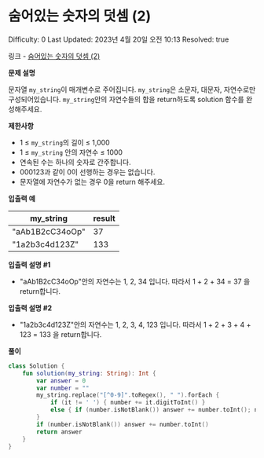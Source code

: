 # 숨어있는 숫자의 덧셈 (2)

Difficulty: 0
Last Updated: 2023년 4월 20일 오전 10:13
Resolved: true

링크 - [숨어있는 숫자의 덧셈 (2)](https://school.programmers.co.kr/learn/courses/30/lessons/120864)

**문제 설명**

문자열 `my_string`이 매개변수로 주어집니다. `my_string`은 소문자, 대문자, 자연수로만 구성되어있습니다. `my_string`안의 자연수들의 합을 return하도록 solution 함수를 완성해주세요.

**제한사항**

- 1 ≤ `my_string`의 길이 ≤ 1,000
- 1 ≤ `my_string` 안의 자연수 ≤ 1000
- 연속된 수는 하나의 숫자로 간주합니다.
- 000123과 같이 0이 선행하는 경우는 없습니다.
- 문자열에 자연수가 없는 경우 0을 return 해주세요.

**입출력 예**

| my_string | result |
| --- | --- |
| "aAb1B2cC34oOp" | 37 |
| "1a2b3c4d123Z" | 133 |

**입출력 설명 #1**

- "aAb1B2cC34oOp"안의 자연수는 1, 2, 34 입니다. 따라서 1 + 2 + 34 = 37 을 return합니다.

**입출력 설명 #2**

- "1a2b3c4d123Z"안의 자연수는 1, 2, 3, 4, 123 입니다. 따라서 1 + 2 + 3 + 4 + 123 = 133 을 return합니다.

**풀이**

```kotlin
class Solution {
    fun solution(my_string: String): Int {
        var answer = 0
        var number = ""
        my_string.replace("[^0-9]".toRegex(), " ").forEach {
            if (it != ' ') { number += it.digitToInt() }
            else { if (number.isNotBlank()) answer += number.toInt(); number = ""}
        }
        if (number.isNotBlank()) answer += number.toInt()
        return answer
    }
}
```